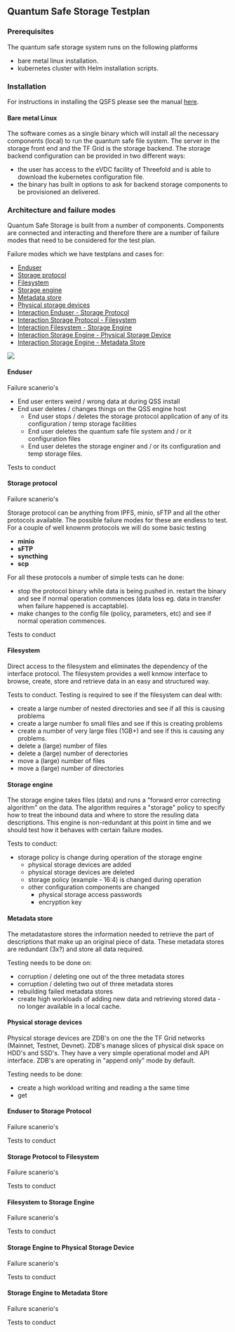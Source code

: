 ## Quantum Safe Storage Testplan

### Prerequisites
The quantum safe storage system runs on the following platforms
- bare metal linux installation.
- kubernetes cluster with Helm installation scripts.

### Installation
For instructions in installing the QSFS please see the manual [here](../manual/README.md).

#### Bare metal Linux
The software comes as a single binary which will install all the necessary components (local) to run the quantum safe file system.  The server in the storage front end and the TF Grid is the storage backend. The storage backend configuration can be provided in two different ways:
- the user has access to the eVDC facility of Threefold and is able to download the kubernetes configuration file.
- the binary has built in options to ask for backend storage components to be provisioned an delivered.

### Architecture and failure modes

Quantum Safe Storage is built from a number of components.  Components are connected and interacting and therefore there are a number of failure modes that need to be considered for the test plan.

Failure modes which we have testplans and cases for:

  - [Enduser](#enduser)
  - [Storage protocol](#storage-protocol)
  - [Filesystem](#filesystem)
  - [Storage engine](#storage-engine)
  - [Metadata store](#metadata-store)
  - [Physical storage devices](#physical-storage-devices)
  - [Interaction Enduser - Storage Protocol](#enduser-to-storage-protocol)
  - [Interaction Storage Protocol - Filesystem](#storage-protocol---filesystem)
  - [Interaction Filesystem - Storage Engine](#filesystem-to-storage-engine)
  - [Interaction Storage Engine - Physical Storage Device](#storage-engine-to-physical-storage-device)
  - [Interaction Storage Engine - Metadata Store](#storage-engine-to-metadata-store)

![](img/failure_points.png)

#### Enduser

Failure scanerio's
- End user enters weird / wrong data at during QSS install
- End user deletes / changes things on the QSS engine host
    - End user stops / deletes the storage protocol application of any of its configuration / temp storage facilities
    - End user deletes the quantum safe file system and / or it configuration files
    - End user deletes the storage enginer and / or its configuration and temp storage files.


Tests to conduct
#### Storage protocol


Failure scanerio's

Storage protocol can be anything from IPFS, minio, sFTP and all the other protocols available.  The possible failure modes for these are endless to test.  For a couple of well knownm protocols we will do some basic testing
- **minio**
- **sFTP**
- **syncthing**
- **scp**

For all these protocols a number of simple tests can he done:
  - stop the protocol binary while data is being pushed in. restart the binary and see if normal operation commences (data loss eg. data in transfer when failure happened is accaptable).
  - make changes to the config file (policy, parameters, etc) and see if normal operation commences.

Tests to conduct
#### Filesystem

Direct access to the filesystem and eliminates the dependency of the interface protocol.  The filesystem provides a well knmow interface to browse, create, store and retrieve data in an easy and structured way.  

Tests to conduct. Testing is required to see if the filesystem  can deal with:
  - create a large number of nested directories and see if all this is causing problems
  - create a large number fo small files and see if this is creating problems
  - create a number of very large files (1GB+) and see if this is causing any problems.
  - delete a (large) number of files
  - delete a (large) number of derectories
  - move a (large) number of files
  - move a (large) number of directories

#### Storage engine

The storage engine takes files (data) and runs a "forward error correcting algorithm" on the data.  The algorithm requires a "storage" policy to specify how to treat the inbound data and where to store the resuling data descriptions.  This engine is non-redundant at this point in time and we should test how it behaves with certain failure modes.

Tests to conduct:
  - storage policy is change during operation of the storage engine
    - physical storage devices are added
    - physical storage devices are deleted
    - storage policy (example - 16:4) is changed during operation
    - other configuration components are changed
      - physical storage access passwords
      - encryption key

#### Metadata store

The metadatastore stores the information needed to retrieve the part of descriptions that make up an original piece of data.  These metadata stores are redundant (3x?) and store all data required.

Testing needs to be done on:
  - corruption / deleting one out of the three metadata stores
  - corruption / deleting two out of three metadata stores
  - rebuilding failed metadata stores
  - create high workloads of adding new data and retrieving stored data - no longer available in a local cache.

#### Physical storage devices

Physical storage devices are ZDB's on one the the TF Grid networks (Mainnet, Testnet, Devnet).  ZDB's manage slices of physical disk space on HDD's and SSD's.  They have a very simple operational model and API interface.  ZDB's are operating in "append only" mode by default.

Testing needs to be done:
  - create a high workload writing and reading a the same time
  - get 

#### Enduser to Storage Protocol

Failure scanerio's

Tests to conduct
#### Storage Protocol to Filesystem

Failure scanerio's

Tests to conduct
#### Filesystem to Storage Engine

Failure scanerio's

Tests to conduct
#### Storage Engine to Physical Storage Device

Failure scanerio's

Tests to conduct
#### Storage Engine to Metadata Store

Failure scanerio's

Tests to conduct